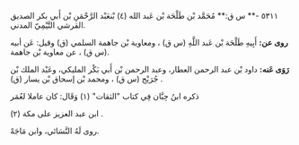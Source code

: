 ٥٣١١ -** س ق:** مُحَمَّد بْن طَلْحَة بْن عَبد الله (٤) بْنعَبْد الرَّحْمَنِ بْن أَبي بكر الصديق القرشي التَّيْمِيّ المدني.

**روى عن:** أَبِيهِ طَلْحَة بْن عَبد اللَّهِ (س ق) ، ومعاوية بْن جاهمة السلمي (ق) وقيل: عَن أبيه (س ق) ، عن معاوية بْن جاهمة.

**رَوَى عَنه:** داود بْن عبد الرحمن العطار، وعبد الرحمن بْن أَبي بَكْر المليكي، وعَبْد الملك بْن جُرَيْج (س ق) ، ومحمد بْن إسحاق بْن يسار (ق) .

ذكره ابنُ حِبَّان فِي كتاب "الثقات" (١) وَقَال: كان عاملا لعُمَر

ابن عبد العزيز على مكة (٢) .

روى لَهُ النَّسَائي، وابن مَاجَهْ.